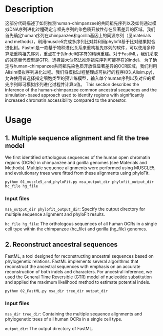 # **Description**
这部分代码描述了如何推测human-chimpanzee的共同祖先序列以及如何通过模拟DNA序列进化过程确定与祖先序列的染色质开放性存在显著差异的区域。我们首先确定human序列在chimpanzee和gorilla基因上的同源序列（见materials and methods），利用muscle5完成多序列比对并利用phylofit基于比对结果拟合进化树。Fastml是一款基于物种进化关系来重构祖先序列的软件，可以使用多种算法重构祖先序列，重点在于对Indel和字符的精确重建。对于FastML，我们采取的碱基替代模型是GTR，选择最大似然法推测祖先序列可能存在的indel。
为了确定与human-chimpanzee共同祖先染色质开放性显著差异的OCR区域，我们利用Alisim模拟序列进化过程。我们将模拟过程整理成可执行的程序(03_Alisim.py)，允许使用者选择指定细胞类型的预训练模型，输入单个human序列以及对应的祖先序列即可模拟序列进化过程并计算p值。
This section describes the inference of the human-chimpanzee common ancestral sequences and the simulation-based approach used to identify regions with significantly increased chromatin accessibility compared to the ancestor.

# **Usage**
## **1. Multiple sequence alignment and fit the tree model**
We first identified orthologous sequences of the human open chromatin regions (OCRs) in chimpanzee and gorilla genomes (see Materials and Methods). Multiple sequence alignments were performed using MUSCLE5, and evolutionary trees were fitted from these alignments using phyloFit.

`python 01_muscle5_and_phyloFit.py msa_output_dir phylofit_output_dir hc_file hg_file`
### **Input files**
`msa_output_dir phylofit_output_dir`: Specify the output directory for multiple sequence alignment and phyloFit results.

`hc_file hg_file`: The orthologous sequences of all human OCRs in a single cell type within the chimpanzee (hc_file) and gorilla (hg_file) genomes.

## **2. Reconstruct ancestral sequences**
FastML, a tool designed for reconstructing ancestral sequences based on phylogenetic relations. FastML implements several algorithms that reconstruct the ancestral sequences with emphasis on an accurate reconstruction of both indels and characters. For ancestral inference, we used the General Time Reversible (GTR) model of nucleotide substitution and applied the maximum likelihood method to estimate potential indels.

`python 02_FastML.py msa_dir tree_dir output_dir`
### **Input files**
`msa_dir tree_dir`: Containing the multiple sequence alignments and phylogenetic trees of all human OCRs in a single cell type.

`output_dir`: The output directory of FastML.
